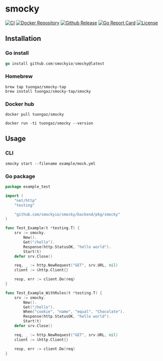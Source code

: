 # smocky

[![CI](https://github.com/tuongaz/smocky/actions/workflows/main.yml/badge.svg)](https://github.com/tuongaz/smocky/actions/workflows/main.yml)
[![Docker Repository](https://img.shields.io/badge/tuongaz%2Fsmocky-blue?logo=docker)](https://hub.docker.com/r/tuongaz/smocky)
[![Github Release](https://img.shields.io/github/v/release/tuongaz/smocky.svg?logo=github)](https://github.com/tuongaz/smocky/releases/latest)
[![Go Report Card](https://goreportcard.com/badge/github.com/tuongaz/smocky)](https://goreportcard.com/report/github.com/tuongaz/smocky)
[![License](https://img.shields.io/badge/License-Apache_2.0-blue.svg)](https://opensource.org/licenses/Apache-2.0)


## Installation

### Go install

```go
go install github.com/smockyio/smocky@latest
```

### Homebrew

```shell
brew tap tuongaz/smocky-tap
brew install tuongaz/smocky-tap/smocky
```

### Docker hub

```shell
docker pull tuongaz/smocky

docker run -ti tuongaz/smocky --version
```

## Usage

### CLI

`smocky start --filename example/mock.yml`

### Go package

```go
package example_test

import (
	"net/http"
	"testing"

	"github.com/smockyio/smocky/backend/pkg/smocky"
)

func Test_Example(t *testing.T) {
	srv := smocky.
		New().
		Get("/hello").
		Response(http.StatusOK, "hello world").
		Start(t)
	defer srv.Close()

	req, _ := http.NewRequest("GET", srv.URL, nil)
	client := &http.Client{}

	resp, err := client.Do(req)
}

func Test_Example_WithRules(t *testing.T) {
	srv := smocky.
		New().
		Get("/hello").
		When("cookie", "name", "equal", "Chocolate").
		Response(http.StatusOK, "hello world").
		Start(t)
	defer srv.Close()

	req, _ := http.NewRequest("GET", srv.URL, nil)
	client := &http.Client{}

	resp, err := client.Do(req)
}
```